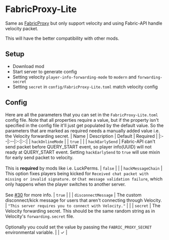 # FabricProxy-Lite

Same as [FabricProxy](https://github.com/OKTW-Network/FabricProxy) but only support velocity and using Fabric-API handle
velocity packet.

This will have the better compatibility with other mods.

## Setup

* Download mod
* Start server to generate config
* Setting velocity `player-info-forwarding-mode` to `modern` and `forwarding-secret`
* Setting `secret` in `config/FabricProxy-Lite.toml` match velocity config

## Config
Here are all the parameters that you can set in the `FabricProxy-Lite.toml` config file. Note that all properties require a value, but if the property isn't specified in the config file it'll just get populated by the default value. So the parameters that are marked as required needs a manually added value i.e. the Velocity forwarding secret.
| Name | Description | Default | Required |
|:--|:--|:-:|:-:|
| `hackOnlineMode` | | `true` | |
| `hackEarlySend` | Fabric-API can't send packet before QUERY_START event, so player info(UUID) will not ready at QUERY_START event. Setting `hackEarlySend` to `true` will use mixin for early send packet to velocity. <br><br> This is **required** by mods like i.e. LuckPerms.  | `false` | |
| `hackMessageChain` | This option fixes players being kicked for `Received chat packet with missing or invalid signature.` or `Chat message validation failure`, which only happens when the player switches to another server. <br><br> See [#30](/../../issues/30) for more info. | `true` | |
| `disconnectMessage` | The custom disconnect/kick message for users that aren't connecting through Velocity. | `"This server requires you to connect with Velocity."` | |
| `secret` | The Velocity forwarding secret. This should be the same random string as in Velocity's `forwarding.secret` file. <br><br> Optionally you could set the value by passing the `FABRIC_PROXY_SECRET` environmental variable. | | ✓ |
